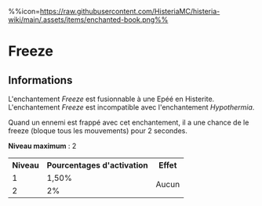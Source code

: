 %%icon=https://raw.githubusercontent.com/HisteriaMC/histeria-wiki/main/.assets/items/enchanted-book.png%%
# Freeze 

## Informations 
L'enchantement *Freeze* est fusionnable à une Epéé en Histerite. L'enchantement *Freeze* est incompatible avec l'enchantement *Hypothermia*.  

Quand un ennemi est frappé avec cet enchantement, il a une chance de le freeze (bloque tous les mouvements) pour 2 secondes.  

**Niveau maximum** : 2  

<table>
  <tr>
    <th>Niveau</th>
    <th>Pourcentages d'activation</th>
    <th>Effet</th>
  </tr>
  <tr>
    <td>1</td>
    <td>1,50%</td>
    <td rowspan="2">Aucun</td>
  </tr>
  <tr>
    <td>2</td>
    <td>2%</td>
  </tr>
</table>